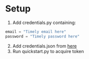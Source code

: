 # Setup
1. Add credentials.py containing:
```python
email = "Timely email here"
password = "Timely password here"
```

2. Add credentials.json from [here](https://developers.google.com/calendar/quickstart/python)
3. Run quickstart.py to acquire token
